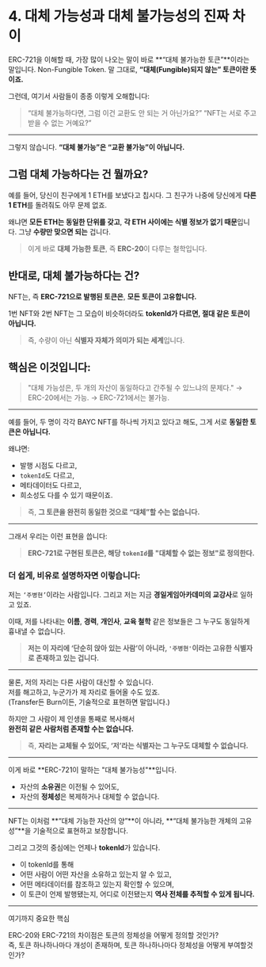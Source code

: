 # 4. 대체 가능성과 대체 불가능성의 진짜 차이

ERC-721을 이해할 때,
가장 많이 나오는 말이 바로 **“대체 불가능한 토큰”**이라는 말입니다.
Non-Fungible Token.
말 그대로, **“대체(Fungible)되지 않는” 토큰이란 뜻이죠.**

그런데, 여기서 사람들이 종종 이렇게 오해합니다:

> “대체 불가능하다면, 그럼 이건 교환도 안 되는 거 아닌가요?”
> “NFT는 서로 주고받을 수 없는 거예요?”

---

그렇지 않습니다.
**“대체 불가능”은 “교환 불가능”이 아닙니다.**

## 그럼 대체 가능하다는 건 뭘까요?

예를 들어,
당신이 친구에게 1 ETH를 보냈다고 칩시다.
그 친구가 나중에 당신에게 **다른 1 ETH**를 돌려줘도 아무 문제 없죠.

왜냐면 **모든 ETH는 동일한 단위를 갖고**,
**각 ETH 사이에는 식별 정보가 없기 때문**입니다.
그냥 **수량만 맞으면 되는** 겁니다.

> 이게 바로 **대체 가능한 토큰**,
> 즉 **ERC-20**이 다루는 철학입니다.

## 반대로, 대체 불가능하다는 건?

NFT는,
즉 **ERC-721으로 발행된 토큰은**,
**모든 토큰이 고유합니다.**

1번 NFT와 2번 NFT는
그 모습이 비슷하더라도
**tokenId가 다르면, 절대 같은 토큰이 아닙니다.**

> 즉, 수량이 아닌 **식별자 자체가 의미가 되는 세계**입니다.

## 핵심은 이것입니다:

> "대체 가능성은, 두 개의 자산이 동일하다고 간주될 수 있느냐의 문제다."
> → ERC-20에서는 가능.
> → ERC-721에서는 불가능.

---

예를 들어,
두 명이 각각 BAYC NFT를 하나씩 가지고 있다고 해도,
그게 서로 **동일한 토큰은 아닙니다.**

왜냐면:

- 발행 시점도 다르고,
- `tokenId`도 다르고,
- 메타데이터도 다르고,
- 희소성도 다를 수 있기 때문이죠.

> 즉, **그 토큰을 완전히 동일한 것으로 “대체”할 수는 없습니다.**

---

그래서 우리는 이런 표현을 씁니다:

> **ERC-721로 구현된 토큰은,
> 해당 `tokenId`를 "대체할 수 없는 정보"로 정의한다.**

### 더 쉽게, 비유로 설명하자면 이렇습니다:

저는 `‘주병현’`이라는 사람입니다.
그리고 저는 지금 **경일게임아카데미의 교강사**로 일하고 있죠.

이때, 저를 나타내는 **이름**, **경력**, **개인사**, **교육 철학** 같은 정보들은
그 누구도 동일하게 흉내낼 수 없습니다.

> **저는 이 자리에 ‘단순히 앉아 있는 사람’이 아니라,
> `'주병현'`이라는 고유한 식별자로 존재하고 있는 겁니다.**

---

물론, 저의 자리는 다른 사람이 대신할 수 있습니다.  
저를 해고하고, 누군가가 제 자리로 들어올 수도 있죠.  
(Transfer든 Burn이든, 기술적으로 표현하면 말입니다.)

하지만 그 사람이 제 인생을 통째로 복사해서  
**완전히 같은 사람처럼 존재할 수는 없습니다.**

> 즉, **자리는 교체될 수 있어도,
> ‘저’라는 식별자는 그 누구도 대체할 수 없습니다.**

---

이게 바로 **ERC-721이 말하는 "대체 불가능성"**입니다.

- 자산의 **소유권**은 이전될 수 있어도,
- 자산의 **정체성**은 복제하거나 대체할 수 없습니다.

---

NFT는 이처럼
**“대체 가능한 자산의 양”**이 아니라,
**“대체 불가능한 개체의 고유성”**을 기술적으로 표현하고 보장합니다.

그리고 그것의 중심에는 언제나 **tokenId**가 있습니다.

- 이 tokenId를 통해
- 어떤 사람이 어떤 자산을 소유하고 있는지 알 수 있고,
- 어떤 메타데이터를 참조하고 있는지 확인할 수 있으며,
- 이 토큰이 언제 발행됐는지, 어디로 이전됐는지
  **역사 전체를 추적할 수 있게 됩니다.**

---

여기까지 중요한 핵심

ERC-20와 ERC-721의 차이점은 토큰의 정체성을 어떻게 정의할 것인가?  
즉, 토큰 하나하나마다 개성이 존재하며, 토큰 하나하나마다 정체성을 어떻게 부여할것인가?
